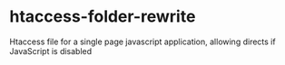 # htaccess-folder-rewrite

Htaccess file for a single page javascript application, allowing directs if JavaScript is disabled
